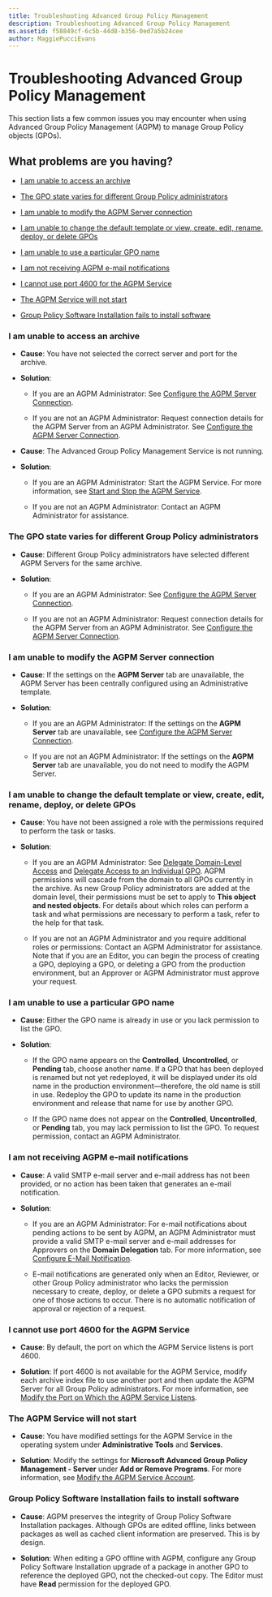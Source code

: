```yaml
---
title: Troubleshooting Advanced Group Policy Management
description: Troubleshooting Advanced Group Policy Management
ms.assetid: f58849cf-6c5b-44d8-b356-0ed7a5b24cee
author: MaggiePucciEvans
---
```


# Troubleshooting Advanced Group Policy Management


This section lists a few common issues you may encounter when using Advanced Group Policy Management (AGPM) to manage Group Policy objects (GPOs).

## What problems are you having?


-   [I am unable to access an archive](#bkmk-access-an-archive)

-   [The GPO state varies for different Group Policy administrators](#bkmk-state-varies)

-   [I am unable to modify the AGPM Server connection](#bkmk-modify-archive-location)

-   [I am unable to change the default template or view, create, edit, rename, deploy, or delete GPOs](#bkmk-perform-task)

-   [I am unable to use a particular GPO name](#bkmk-use-particular-name)

-   [I am not receiving AGPM e-mail notifications](#bkmk-email)

-   [I cannot use port 4600 for the AGPM Service](#bkmk-port)

-   [The AGPM Service will not start](#bkmk-not-start)

-   [Group Policy Software Installation fails to install software](#bkmk-software-installation)

### <a href="" id="bkmk-access-an-archive"></a>I am unable to access an archive

-   **Cause**: You have not selected the correct server and port for the archive.

-   **Solution**:

    -   If you are an AGPM Administrator: See [Configure the AGPM Server Connection](configure-the-agpm-server-connection.md).

    -   If you are not an AGPM Administrator: Request connection details for the AGPM Server from an AGPM Administrator. See [Configure the AGPM Server Connection](configure-the-agpm-server-connection-reviewer.md).

-   **Cause**: The Advanced Group Policy Management Service is not running.

-   **Solution**:

    -   If you are an AGPM Administrator: Start the AGPM Service. For more information, see [Start and Stop the AGPM Service](start-and-stop-the-agpm-service.md).

    -   If you are not an AGPM Administrator: Contact an AGPM Administrator for assistance.

### <a href="" id="bkmk-state-varies"></a>The GPO state varies for different Group Policy administrators

-   **Cause**: Different Group Policy administrators have selected different AGPM Servers for the same archive.

-   **Solution**:

    -   If you are an AGPM Administrator: See [Configure the AGPM Server Connection](configure-the-agpm-server-connection.md).

    -   If you are not an AGPM Administrator: Request connection details for the AGPM Server from an AGPM Administrator. See [Configure the AGPM Server Connection](configure-the-agpm-server-connection-reviewer.md).

### <a href="" id="bkmk-modify-archive-location"></a>I am unable to modify the AGPM Server connection

-   **Cause**: If the settings on the **AGPM Server** tab are unavailable, the AGPM Server has been centrally configured using an Administrative template.

-   **Solution**:

    -   If you are an AGPM Administrator: If the settings on the **AGPM Server** tab are unavailable, see [Configure the AGPM Server Connection](configure-the-agpm-server-connection.md).

    -   If you are not an AGPM Administrator: If the settings on the **AGPM Server** tab are unavailable, you do not need to modify the AGPM Server.

### <a href="" id="bkmk-perform-task"></a>I am unable to change the default template or view, create, edit, rename, deploy, or delete GPOs

-   **Cause**: You have not been assigned a role with the permissions required to perform the task or tasks.

-   **Solution**:

    -   If you are an AGPM Administrator: See [Delegate Domain-Level Access](delegate-domain-level-access.md) and [Delegate Access to an Individual GPO](delegate-access-to-an-individual-gpo.md). AGPM permissions will cascade from the domain to all GPOs currently in the archive. As new Group Policy administrators are added at the domain level, their permissions must be set to apply to **This object and nested objects**. For details about which roles can perform a task and what permissions are necessary to perform a task, refer to the help for that task.

    -   If you are not an AGPM Administrator and you require additional roles or permissions: Contact an AGPM Administrator for assistance. Note that if you are an Editor, you can begin the process of creating a GPO, deploying a GPO, or deleting a GPO from the production environment, but an Approver or AGPM Administrator must approve your request.

### <a href="" id="bkmk-use-particular-name"></a>I am unable to use a particular GPO name

-   **Cause**: Either the GPO name is already in use or you lack permission to list the GPO.

-   **Solution**:

    -   If the GPO name appears on the **Controlled**, **Uncontrolled**, or **Pending** tab, choose another name. If a GPO that has been deployed is renamed but not yet redeployed, it will be displayed under its old name in the production environment—therefore, the old name is still in use. Redeploy the GPO to update its name in the production environment and release that name for use by another GPO.

    -   If the GPO name does not appear on the **Controlled**, **Uncontrolled**, or **Pending** tab, you may lack permission to list the GPO. To request permission, contact an AGPM Administrator.

### <a href="" id="bkmk-email"></a>I am not receiving AGPM e-mail notifications

-   **Cause**: A valid SMTP e-mail server and e-mail address has not been provided, or no action has been taken that generates an e-mail notification.

-   **Solution**:

    -   If you are an AGPM Administrator: For e-mail notifications about pending actions to be sent by AGPM, an AGPM Administrator must provide a valid SMTP e-mail server and e-mail addresses for Approvers on the **Domain Delegation** tab. For more information, see [Configure E-Mail Notification](configure-e-mail-notification.md).

    -   E-mail notifications are generated only when an Editor, Reviewer, or other Group Policy administrator who lacks the permission necessary to create, deploy, or delete a GPO submits a request for one of those actions to occur. There is no automatic notification of approval or rejection of a request.

### <a href="" id="bkmk-port"></a>I cannot use port 4600 for the AGPM Service

-   **Cause**: By default, the port on which the AGPM Service listens is port 4600.

-   **Solution**: If port 4600 is not available for the AGPM Service, modify each archive index file to use another port and then update the AGPM Server for all Group Policy administrators. For more information, see [Modify the Port on Which the AGPM Service Listens](modify-the-port-on-which-the-agpm-service-listens.md).

### <a href="" id="bkmk-not-start"></a>The AGPM Service will not start

-   **Cause**: You have modified settings for the AGPM Service in the operating system under **Administrative Tools** and **Services**.

-   **Solution**: Modify the settings for **Microsoft Advanced Group Policy Management - Server** under **Add or Remove Programs**. For more information, see [Modify the AGPM Service Account](modify-the-agpm-service-account.md).

### <a href="" id="bkmk-software-installation"></a>Group Policy Software Installation fails to install software

-   **Cause**: AGPM preserves the integrity of Group Policy Software Installation packages. Although GPOs are edited offline, links between packages as well as cached client information are preserved. This is by design.

-   **Solution**: When editing a GPO offline with AGPM, configure any Group Policy Software Installation upgrade of a package in another GPO to reference the deployed GPO, not the checked-out copy. The Editor must have **Read** permission for the deployed GPO.

 

 





